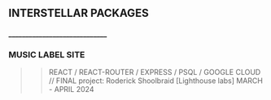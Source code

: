 
## INTERSTELLAR PACKAGES
#### _____________________________
### MUSIC LABEL SITE
>> REACT / REACT-ROUTER / EXPRESS / PSQL / GOOGLE CLOUD
// FINAL project: Roderick Shoolbraid [Lighthouse labs]
MARCH - APRIL 2024